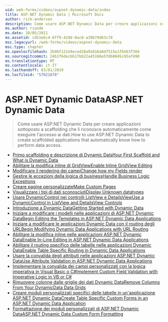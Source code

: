 ```yaml
---
uid: web-forms/videos/aspnet-dynamic-data/index
title: ASP.NET Dynamic Data | Microsoft Docs
author: rick-anderson
description: Come usare ASP.NET Dynamic Data per creare applicazioni sottoposto a scaffolding che li riconosce automaticamente come eseguire l'accesso ai dati.
ms.author: riande
ms.date: 10/05/2011
ms.assetid: cd51e6c4-6ff9-419d-8ac8-a39b79d63c78
msc.legacyurl: /web-forms/videos/aspnet-dynamic-data
msc.type: chapter
ms.openlocfilehash: 2b9bf121e9eced28a91616a8d7515e1fb563f304
ms.sourcegitcommit: 24b1f6decbb17bb22a45166e5fdb0845c65af498
ms.translationtype: MT
ms.contentlocale: it-IT
ms.lasthandoff: 03/01/2019
ms.locfileid: "57021878"
---
```

<a name="aspnet-dynamic-data"></a><span data-ttu-id="39e98-103">ASP.NET Dynamic Data</span><span class="sxs-lookup"><span data-stu-id="39e98-103">ASP.NET Dynamic Data</span></span>
====================
> <span data-ttu-id="39e98-104">Come usare ASP.NET Dynamic Data per creare applicazioni sottoposto a scaffolding che li riconosce automaticamente come eseguire l'accesso ai dati.</span><span class="sxs-lookup"><span data-stu-id="39e98-104">How to use ASP.NET Dynamic Data to create scaffolded applications that automatically know how to perform data access.</span></span>


- [<span data-ttu-id="39e98-105">Primo scaffolding e descrizione di Dynamic Data</span><span class="sxs-lookup"><span data-stu-id="39e98-105">Your First Scaffold and What is Dynamic Data</span></span>](your-first-scaffold-and-what-is-dynamic-data.md)
- [<span data-ttu-id="39e98-106">Abilitare la modifica inline di GridView</span><span class="sxs-lookup"><span data-stu-id="39e98-106">Enable Inline GridView Editing</span></span>](how-do-i-enable-inline-gridview-editing.md)
- [<span data-ttu-id="39e98-107">Modificare il rendering dei campi</span><span class="sxs-lookup"><span data-stu-id="39e98-107">Change how my Fields render</span></span>](how-do-i-change-how-my-fields-render.md)
- [<span data-ttu-id="39e98-108">Gestire le eccezioni della logica di business</span><span class="sxs-lookup"><span data-stu-id="39e98-108">Handle Business Logic Exceptions</span></span>](how-do-i-handle-business-logic-exceptions.md)
- [<span data-ttu-id="39e98-109">Creare pagine personalizzate</span><span class="sxs-lookup"><span data-stu-id="39e98-109">Make Custom Pages</span></span>](how-do-i-make-custom-pages.md)
- [<span data-ttu-id="39e98-110">Visualizzare i tipi di dati sconosciuti</span><span class="sxs-lookup"><span data-stu-id="39e98-110">Display Unknown datatypes</span></span>](how-do-i-display-unknown-datatypes.md)
- [<span data-ttu-id="39e98-111">Usare DynamicControl nei controlli ListView e DetailsView</span><span class="sxs-lookup"><span data-stu-id="39e98-111">Use a DynamicControl in ListView and DetailsView Controls</span></span>](how-do-i-use-a-dynamiccontrol-in-listview-and-detailsview-controls.md)
- [<span data-ttu-id="39e98-112">Introduzione a Dynamic Data</span><span class="sxs-lookup"><span data-stu-id="39e98-112">Getting Started with Dynamic Data</span></span>](getting-started-with-dynamic-data.md)
- [<span data-ttu-id="39e98-113">Iniziare a modificare i modelli nelle applicazioni di ASP.NET Dynamic Data</span><span class="sxs-lookup"><span data-stu-id="39e98-113">Begin Editing the Templates in ASP.NET Dynamic Data Applications</span></span>](begin-editing-the-templates-in-aspnet-dynamic-data-applications.md)
- [<span data-ttu-id="39e98-114">Iniziare a modificare le applicazioni Dynamic Data con il routing degli URL</span><span class="sxs-lookup"><span data-stu-id="39e98-114">Begin Modifying Dynamic Data Applications with URL Routing</span></span>](begin-modifying-dynamic-data-applications-with-url-routing.md)
- [<span data-ttu-id="39e98-115">Abilitare la modifica inline nelle applicazioni ASP.NET Dynamic Data</span><span class="sxs-lookup"><span data-stu-id="39e98-115">Enable In-Line Editing in ASP.NET Dynamic Data Applications</span></span>](enable-in-line-editing-in-aspnet-dynamic-data-applications.md)
- [<span data-ttu-id="39e98-116">Abilitare il routing specifico delle tabelle nelle applicazioni Dynamic Data</span><span class="sxs-lookup"><span data-stu-id="39e98-116">Enable Table Specific Routing in Dynamic Data Applications</span></span>](how-to-enable-table-specific-routing-in-dynamic-data-applications.md)
- [<span data-ttu-id="39e98-117">Usare la convalida degli attributi nelle applicazioni ASP.NET Dynamic Data</span><span class="sxs-lookup"><span data-stu-id="39e98-117">Use Attribute Validation in ASP.NET Dynamic Data Applications</span></span>](how-to-use-attribute-validation-in-aspnet-dynamic-data-applications.md)
- [<span data-ttu-id="39e98-118">Implementare la convalida dei campi personalizzati con la logica imperativa in Visual Basic o C#</span><span class="sxs-lookup"><span data-stu-id="39e98-118">Implement Custom Field Validation with Imperative Logic in VB or C#</span></span>](how-to-implement-custom-field-validation-with-imperative-logic-in-vb-or-c.md)
- [<span data-ttu-id="39e98-119">Rimuovere colonne dalle griglie dei dati Dynamic Data</span><span class="sxs-lookup"><span data-stu-id="39e98-119">Remove Columns From Your DynamicData Data Grids</span></span>](how-to-remove-columns-from-your-dynamicdata-data-grids.md)
- [<span data-ttu-id="39e98-120">Creare moduli personalizzati specifici delle tabelle in un'applicazione ASP.NET Dynamic Data</span><span class="sxs-lookup"><span data-stu-id="39e98-120">Create Table Specific Custom Forms in an ASP.NET Dynamic Data Application</span></span>](how-to-create-table-specific-custom-forms-in-an-aspnet-dynamic-data-application.md)
- [<span data-ttu-id="39e98-121">Formattazione dei moduli personalizzati di ASP.NET Dynamic Data</span><span class="sxs-lookup"><span data-stu-id="39e98-121">ASP.NET Dynamic Data Custom Form Formatting</span></span>](aspnet-dynamic-data-custom-form-formatting.md)
